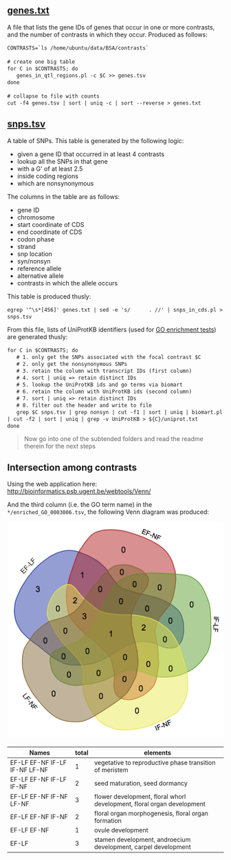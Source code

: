 ## [genes.txt](genes.txt)

A file that lists the gene IDs of genes that occur in one or more contrasts, and the
number of contrasts in which they occur. Produced as follows:

```shell
CONTRASTS=`ls /home/ubuntu/data/BSA/contrasts`

# create one big table
for C in $CONTRASTS; do 
   genes_in_qtl_regions.pl -c $C >> genes.tsv
done

# collapse to file with counts
cut -f4 genes.tsv | sort | uniq -c | sort --reverse > genes.txt
```

## [snps.tsv](snps.tsv)

A table of SNPs. This table is generated by the following logic:

- given a gene ID that occurred in at least 4 contrasts
- lookup all the SNPs in that gene
- with a G' of at least 2.5
- inside coding regions
- which are nonsynonymous

The columns in the table are as follows:

- gene ID
- chromosome
- start coordinate of CDS
- end coordinate of CDS
- codon phase
- strand
- snp location
- syn/nonsyn
- reference allele
- alternative allele
- contrasts in which the allele occurs

This table is produced thusly:

```shell
egrep '^\s*[456]' genes.txt | sed -e 's/      . //' | snps_in_cds.pl > snps.tsv
```

From this file, lists of UniProtKB identifiers (used for 
[GO enrichment tests](http://bioinfo.cau.edu.cn/agriGO)) are generated thusly:

```shell
for C in $CONTRASTS; do
   # 1. only get the SNPs associated with the focal contrast $C
   # 2. only get the nonsynonymous SNPs
   # 3. retain the column with transcript IDs (first column)
   # 4. sort | uniq => retain distinct IDs
   # 5. lookup the UniProtKB ids and go terms via biomart
   # 6. retain the column with UniProtKB ids (second column)
   # 7. sort | uniq => retain distinct IDs
   # 8. filter out the header and write to file 
   grep $C snps.tsv | grep nonsyn | cut -f1 | sort | uniq | biomart.pl | cut -f2 | sort | uniq | grep -v UniProtKB > ${C}/uniprot.txt
done
```

> Now go into one of the subtended folders and read the readme therein for the next steps

## Intersection among contrasts

Using the web application here: http://bioinformatics.psb.ugent.be/webtools/Venn/

And the third column (i.e. the GO term name) in the `*/enriched_GO_0003006.tsv`, the
following Venn diagram was produced:

![](venn_result19491.png)

| Names                         | total | elements                                                               |
|-------------------------------|-------|------------------------------------------------------------------------|
| EF-LF EF-NF IF-LF IF-NF LF-NF	| 1     | vegetative to reproductive phase transition of meristem                |
| EF-LF EF-NF IF-LF IF-NF       | 2     | seed maturation, seed dormancy                                         |
| EF-LF EF-NF IF-NF LF-NF       | 3     | flower development, floral whorl development, floral organ development |
| EF-LF EF-NF IF-NF             | 2     | floral organ morphogenesis, floral organ formation                     |
| EF-LF EF-NF                   | 1     | ovule development                                                      |
| EF-LF                         | 3     | stamen development, androecium development, carpel development         |

